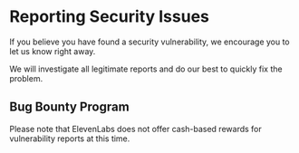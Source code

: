 # Reporting Security Issues

If you believe you have found a security vulnerability, we encourage you to let us know right away.

We will investigate all legitimate reports and do our best to quickly fix the problem.

## Bug Bounty Program

Please note that ElevenLabs does not offer cash-based rewards for vulnerability reports at this time.
